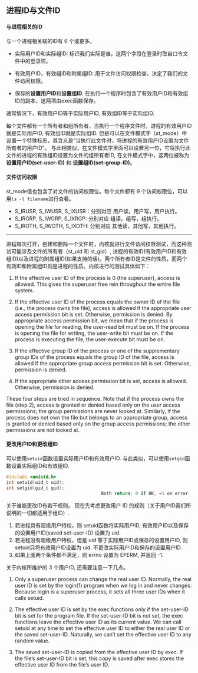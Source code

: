 ## 进程ID与文件ID

#### 与进程相关的ID

与一个进程相关联的ID有 6 个或更多。

- 实际用户ID和实际组ID:		标识我们实际是谁，这两个字段在登录时取自口令文件中的登录项。 

- 有效用户ID，有效组ID和附属组ID: 用于文件访问权限检查，决定了我们的文件访问权限。 

- 保存的**设置用户ID**和**设置组ID**: 在执行一个程序时包含了有效用户ID和有效组ID的副本，这两项由exec函数保存。


通常情况下，有效用户ID等于实际用户ID, 有效组ID等于实际组ID. 

每个文件都有一个所有者和组所有者，当执行一个程序文件时，进程的有效用户ID就是实际用户ID, 有效组ID就是实际组ID. 但是可以在文件模式字（st_mode）中设置一个特殊标志，其含义是“当执行此文件时，将进程的有效用户ID设置为文件所有者的用户ID”。 与此相类似，在文件模式字里面可以设置另一位，它将执行此文件的进程的有效组ID设置为文件的组所有者ID, 在文件模式字中，这两位被称为**设置用户ID(set-user-ID)** 和 **设置组ID(set-group-ID)**。 

#### 文件访问权限

st_mode值也包含了对文件的访问权限位。每个文件都有 9 个访问权限位，可以用`ls -l filename`进行查看。 
- S_IRUSR, S_IWUSR, S_IXUSR：分别对应 用户读，用户写，用户执行。 
- S_IRGRP, S_IWGRP, S_IXRGP: 分别对应 组读，组写，组执行。
- S_IROTH, S_IWOTH, S_IXOTH: 分别对应 其他读，其他写，其他执行。

---

进程每次打开，创建和删除一个文件时，内核就进行文件访问权限测试，而这种测试可能涉及文件的所有者（st_uid 和 st_gid）, 进程的有效ID(有效用户ID和有效组ID)以及进程的附属组ID(如果支持的话)。两个所有者ID是文件的性质，而两个有效ID和附属组ID则是进程的性质。内核进行的测试具体如下：

1. If the effective user ID of the process is 0 (the superuser), access is allowed. This
gives the superuser free rein throughout the entire file system.

2. If the effective user ID of the process equals the owner ID of the file (i.e., the 
process owns the file), access is allowed if the appropriate user access
permission bit is set. Otherwise, permission is denied. By appropriate access
permission bit, we mean that if the process is opening the file for reading, the
user-read bit must be on. If the process is opening the file for writing, the
user-write bit must be on. If the process is executing the file, the user-execute bit
must be on.

3. If the effective group ID of the process or one of the supplementary group IDs of
the process equals the group ID of the file, access is allowed if the appropriate
group access permission bit is set. Otherwise, permission is denied.

4. If the appropriate other access permission bit is set, access is allowed.
Otherwise, permission is denied.

These four steps are tried in sequence. Note that if the process owns the file
(step 2), access is granted or denied based only on the user access permissions; the
group permissions are never looked at. Similarly, if the process does not own the file
but belongs to an appropriate group, access is granted or denied based only on the
group access permissions; the other permissions are not looked at.

#### 更改用户ID和更改组ID

可以使用`setuid`函数设置实际用户ID和有效用户ID. 与此类似，可以使用`setgid`函数设置实际组ID和有效组ID. 

```c
#include <unistd.h>
int setuid(uid_t uid);
int setgid(gid_t gid);
									Both return: 0 if OK, −1 on error
```

关于谁能更改ID有若干规则。 现在先考虑更改用户 ID 的规则（关于用户ID我们所说明的一切都适用于组ID）. 

1. 若进程具有超级用户特权，则 setuid函数将实际用户ID, 有效用户ID以及保存的设置用户ID(saved set-user-ID) 设置为 uid. 
2. 若进程没有超级用户特权，但是 uid 等于实际用户ID或保存的设置用户ID, 则setuid只将有效用户ID设置为 uid. 不更改实际用户ID和保存的设置用户ID. 
3. 如果上面两个条件都不满足，则 errno 设置为 EPERM, 并返回 -1. 

关于内核所维护的 3 个用户ID, 还需要注意一下几点。
1. Only a superuser process can change the real user ID. Normally, the real user
ID is set by the login(1) program when we log in and never changes. Because
login is a superuser process, it sets all three user IDs when it calls setuid.

2. The effective user ID is set by the exec functions only if the set-user-ID bit is set
for the program file. If the set-user-ID bit is not set, the exec functions leave the
effective user ID as its current value. We can call setuid at any time to set the
effective user ID to either the real user ID or the saved set-user-ID. Naturally,
we can’t set the effective user ID to any random value.

3. The saved set-user-ID is copied from the effective user ID by exec. If the file’s
set-user-ID bit is set, this copy is saved after exec stores the effective user ID
from the file’s user ID. 

